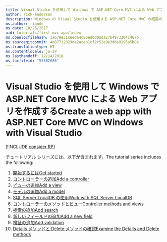 ```yaml
---
title: Visual Studio を使用して Windows で ASP.NET Core MVC による Web アプリを作成する
author: rick-anderson
description: Windows の Visual Studio を使用する ASP.NET Core MVC の概要の目次をご確認ください。
ms.author: riande
ms.date: 10/26/2017
uid: tutorials/first-mvc-app/index
ms.openlocfilehash: 3a679e31c6eda4c86edbd0ada27b4973204c467b
ms.sourcegitcommit: 4e87712029de2aceb1cf2c52e9e3dda8195a5b8e
ms.translationtype: HT
ms.contentlocale: ja-JP
ms.lasthandoff: 12/14/2018
ms.locfileid: "53382086"
---
```

# <a name="create-a-web-app-with-aspnet-core-mvc-on-windows-with-visual-studio"></a><span data-ttu-id="f2437-103">Visual Studio を使用して Windows で ASP.NET Core MVC による Web アプリを作成する</span><span class="sxs-lookup"><span data-stu-id="f2437-103">Create a web app with ASP.NET Core MVC on Windows with Visual Studio</span></span>

[!INCLUDE [consider RP](~/includes/razor.md)]

<span data-ttu-id="f2437-104">チュートリアル シリーズには、以下が含まれます。</span><span class="sxs-lookup"><span data-stu-id="f2437-104">The tutorial series includes the following:</span></span>

1. [<span data-ttu-id="f2437-105">開始するには</span><span class="sxs-lookup"><span data-stu-id="f2437-105">Get started</span></span>](start-mvc.md)
1. [<span data-ttu-id="f2437-106">コントローラーの追加</span><span class="sxs-lookup"><span data-stu-id="f2437-106">Add a controller</span></span>](adding-controller.md)
1. [<span data-ttu-id="f2437-107">ビューの追加</span><span class="sxs-lookup"><span data-stu-id="f2437-107">Add a view</span></span>](adding-view.md)
1. [<span data-ttu-id="f2437-108">モデルの追加</span><span class="sxs-lookup"><span data-stu-id="f2437-108">Add a model</span></span>](adding-model.md)
1. [<span data-ttu-id="f2437-109">SQL Server LocalDB の使用</span><span class="sxs-lookup"><span data-stu-id="f2437-109">Work with SQL Server LocalDB</span></span>](working-with-sql.md)
1. [<span data-ttu-id="f2437-110">コントローラーのメソッドとビュー</span><span class="sxs-lookup"><span data-stu-id="f2437-110">Controller methods and views</span></span>](controller-methods-views.md)
1. [<span data-ttu-id="f2437-111">検索の追加</span><span class="sxs-lookup"><span data-stu-id="f2437-111">Add search</span></span>](search.md)
1. [<span data-ttu-id="f2437-112">新しいフィールドの追加</span><span class="sxs-lookup"><span data-stu-id="f2437-112">Add a new field</span></span>](new-field.md)
1. [<span data-ttu-id="f2437-113">検証の追加</span><span class="sxs-lookup"><span data-stu-id="f2437-113">Add validation</span></span>](validation.md)
1. [<span data-ttu-id="f2437-114">Details メソッドと Delete メソッドの確認</span><span class="sxs-lookup"><span data-stu-id="f2437-114">Examine the Details and Delete methods</span></span>](details.md)
